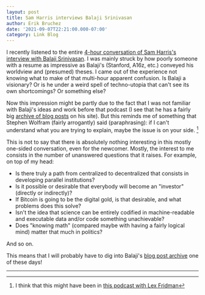 ```yaml
---
layout: post
title: Sam Harris interviews Balaji Srinivasan
author: Erik Bruchez
date: '2021-09-07T22:21:00.000-07:00'
category: Link Blog
---
```


I recently listened to the entire [4-hour conversation of Sam Harris's interview with Balaji Srinivasan](https://samharris.org/podcasts/259-reckoning-come/). I was mainly struck by how poorly someone with a resume as impressive as Balaji's (Stanford, A16z, etc.) conveyed his worldview and (presumed) theses. I came out of the experience not knowing what to make of that multi-hour apparent confusion. Is Balaji a visionary? Or is he under a weird spell of techno-utopia that can't see its own shortcomings? Or something else?

Now this impression might be partly due to the fact that I was not familiar with Balaji's ideas and work before that podcast (I see that he has a fairly big [archive of blog posts](https://archive.balajis.com/) on his site). But this reminds me of something that Stephen Wolfram (fairly arrogantly) said (paraphrasing): if I can't understand what you are trying to explain, maybe the issue is on your side. [^wolfram]

This is not to say that there is absolutely nothing interesting in this mostly one-sided conversation, even for the newcomer. Mostly, the interest to me consists in the number of unanswered questions that it raises. For example, on top of my head:

- Is there truly a path from centralized to decentralized that consists in developing parallel institutions?
- Is it possible or desirable that everybody will become an "investor" (directly or indirectly)?
- If Bitcoin is going to be the digital gold, is that desirable, and what problems does this solve?
- Isn't the idea that science can be entirely codified in machine-readable and executable data and/or code something unachievable?
- Does "knowing math" (compared maybe with having a fairly logical mind) matter that much in politics?

And so on.

This means that I will probably have to dig into Balaji's [blog post archive](https://archive.balajis.com/) one of these days!

---

[^wolfram]: I think that this might have been in [this podcast with Lex Fridman](https://www.youtube.com/watch?v=-t1_ffaFXao)
